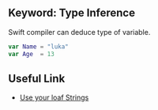 ## Keyword: Type Inference
Swift compiler can deduce type of variable. 
```swift
var Name = "luka"
var Age  = 13
```

## Useful Link

* [Use your loaf Strings](https://useyourloaf.com/blog/swift-string-cheat-sheet/)

